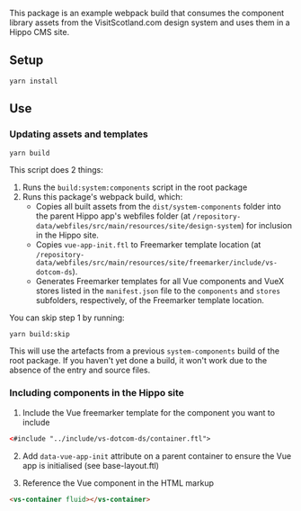 This package is an example webpack build that consumes the component library assets from the VisitScotland.com design system and uses them in a Hippo CMS site.

## Setup

```
yarn install
```

## Use

### Updating assets and templates

```
yarn build
```

This script does 2 things:

1. Runs the `build:system:components` script in the root package
2. Runs this package's webpack build, which:
   - Copies all built assets from the `dist/system-components` folder into the parent Hippo app's webfiles folder (at `/repository-data/webfiles/src/main/resources/site/design-system`) for inclusion in the Hippo site.
   - Copies `vue-app-init.ftl` to Freemarker template location (at `/repository-data/webfiles/src/main/resources/site/freemarker/include/vs-dotcom-ds`).
   - Generates Freemarker templates for all Vue components and VueX stores listed in the `manifest.json` file to the `components` and `stores` subfolders, respectively, of the Freemarker template location.

You can skip step 1 by running:

```
yarn build:skip
```

This will use the artefacts from a previous `system-components` build of the root package. If you haven't yet done a build, it won't work due to the absence of the entry and source files.

### Including components in the Hippo site

1. Include the Vue freemarker template for the component you want to include

```html
<#include "../include/vs-dotcom-ds/container.ftl">
```

2. Add `data-vue-app-init` attribute on a parent container to ensure the Vue app is initialised (see base-layout.ftl)

3. Reference the Vue component in the HTML markup

```html
<vs-container fluid></vs-container>
```
